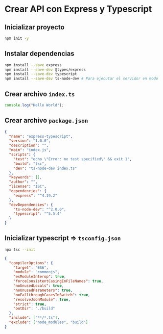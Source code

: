 # Crear API con Express y Typescript

## Inicializar proyecto

```bash
npm init -y
```

## Instalar dependencias

```bash
npm install --save express
npm install --save-dev @types/express
npm install --save-dev typescript
npm install --save-dev ts-node-dev # Para ejecutar el servidor en modo desarrollo (incluye hot reload)
```

## Crear archivo `index.ts`

```typescript
console.log("Hello World");
```

## Crear archivo `package.json`

```json
{
  "name": "express-typescript",
  "version": "1.0.0",
  "description": "",
  "main": "index.js",
  "scripts": {
    "test": "echo \"Error: no test specified\" && exit 1",
    "build": "tsc", 
    "dev": "ts-node-dev index.ts"
  },
  "keywords": [],
  "author": "",
  "license": "ISC",
  "dependencies": {
    "express": "^4.19.2"
  },
  "devDependencies": {
    "ts-node-dev": "^2.0.0",
    "typescript": "^5.5.4"
  }
}
```

## Inicializar typescript => `tsconfig.json`

```bash
npx tsc --init
```

```json
{
  "compilerOptions": {
    "target": "ES6",
    "module": "commonjs",
    "esModuleInterop": true,
    "forceConsistentCasingInFileNames": true,
    "noUnusedLocals": true,
    "noUnusedParameters": true,
    "noFallthroughCasesInSwitch": true,
    "resolveJsonModule": true,
    "strict": true,
    "outDir": "./build"
  },
  "include": ["**/*.ts"],
  "exclude": ["node_modules", "build"]
}
```